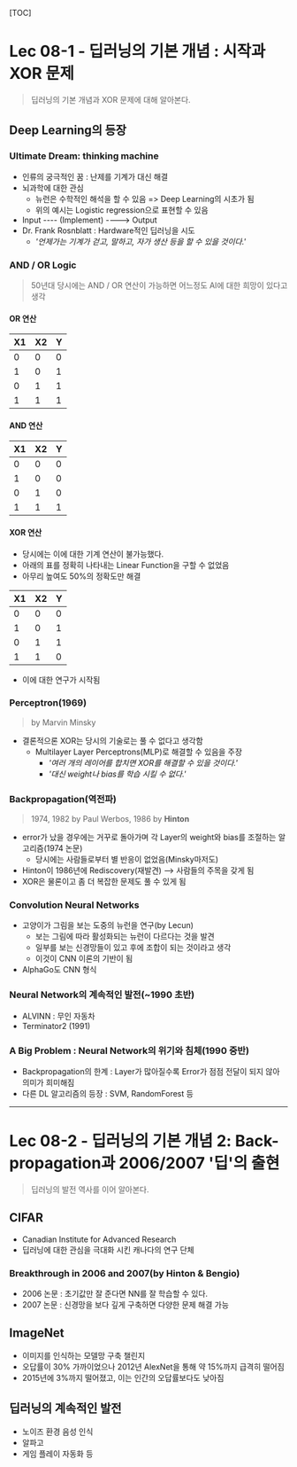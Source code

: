 [TOC]
# Lec 08-1 - 딥러닝의 기본 개념 : 시작과 XOR 문제
> 딥러닝의 기본 개념과 XOR 문제에 대해 알아본다.

## Deep Learning의 등장
### Ultimate Dream: thinking machine
- 인류의 궁극적인 꿈 : 난제를 기계가 대신 해결
- 뇌과학에 대한 관심
    - 뉴런은 수학적인 해석을 할 수 있음 => Deep Learning의 시초가 됨
    - 위의 예시는 Logistic regression으로 표현할 수 있음
- Input ---- (Implement) ----> Output
- Dr. Frank Rosnblatt : Hardware적인 딥러닝을 시도
    - *'언제가는 기계가 걷고, 말하고, 자가 생산 등을 할 수 있을 것이다.'*

### AND / OR Logic
> 50년대 당시에는 AND / OR 연산이 가능하면 어느정도 AI에 대한 희망이 있다고 생각
#### OR 연산
|X1|X2|Y|
|--|--|-|
|0 |0 |0|
|1 |0 |1|
|0 |1 |1|
|1 |1 |1|
#### AND 연산
|X1|X2|Y|
|--|--|-|
|0 |0 |0|
|1 |0 |0|
|0 |1 |0|
|1 |1 |1|
#### XOR 연산
- 당시에는 이에 대한 기계 연산이 불가능했다.
- 아래의 표를 정확히 나타내는 Linear Function을 구할 수 없었음
- 아무리 높여도 50%의 정확도만 해결

|X1|X2|Y|
|--|--|-|
|0 |0 |0|
|1 |0 |1|
|0 |1 |1|
|1 |1 |0|
- 이에 대한 연구가 시작됨

### Perceptron(1969)
> by Marvin Minsky
- 결론적으론 XOR는 당시의 기술로는 풀 수 없다고 생각함
    - Multilayer Layer Perceptrons(MLP)로 해결할 수 있음을 주장
        - *'여러 개의 레이어를 합치면 XOR를 해결할 수 있을 것이다.'*
        - *'대신 weight나 bias를 학습 시킬 수 없다.'*

### Backpropagation(역전파)
> 1974, 1982 by Paul Werbos, 1986 by **Hinton**
- error가 났을 경우에는 거꾸로 돌아가며 각 Layer의 weight와 bias를 조절하는 알고리즘(1974 논문)
    - 당시에는 사람들로부터 별 반응이 없었음(Minsky마저도)
- Hinton이 1986년에 Rediscovery(재발견) --> 사람들의 주목을 갖게 됨
- XOR은 물론이고 좀 더 복잡한 문제도 풀 수 있게 됨

### Convolution Neural Networks
- 고양이가 그림을 보는 도중의 뉴런을 연구(by Lecun)
    - 보는 그림에 따라 활성화되는 뉴런이 다르다는 것을 발견
    - 일부를 보는 신경망들이 있고 후에 조합이 되는 것이라고 생각
    - 이것이 CNN 이론의 기반이 됨
- AlphaGo도 CNN 형식

### Neural Network의 계속적인 발전(~1990 초반)
- ALVINN : 무인 자동차
- Terminator2 (1991)

### A Big Problem : Neural Network의 위기와 침체(1990 중반)
- Backpropagation의 한계 : Layer가 많아질수록 Error가 점점 전달이 되지 않아 의미가 희미해짐
- 다른 DL 알고리즘의 등장 : SVM, RandomForest 등

---

# Lec 08-2 - 딥러닝의 기본 개념 2: Back-propagation과 2006/2007 '딥'의 출현
> 딥러닝의 발전 역사를 이어 알아본다.
## CIFAR
- Canadian Institute for Advanced Research
- 딥러닝에 대한 관심을 극대화 시킨 캐나다의 연구 단체
### Breakthrough in 2006 and 2007(by Hinton & Bengio)
- 2006 논문 : 초기값만 잘 준다면 NN를 잘 학습할 수 있다.
- 2007 논문 : 신경망을 보다 깊게 구축하면 다양한 문제 해결 가능
## ImageNet
- 이미지를 인식하는 모델망 구축 챌린지
- 오답률이 30% 가까이었으나 2012년 AlexNet을 통해 약 15%까지 급격히 떨어짐
- 2015년에 3%까지 떨어졌고, 이는 인간의 오답률보다도 낮아짐

## 딥러닝의 계속적인 발전
- 노이즈 환경 음성 인식
- 알파고
- 게임 플레이 자동화 등
